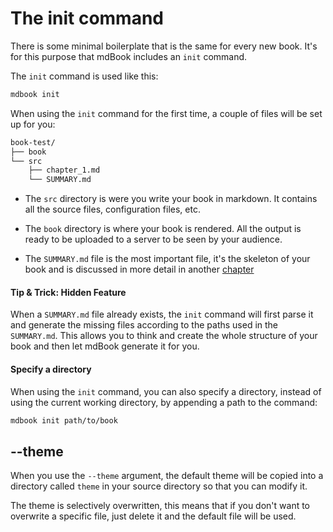 # The init command
There is some minimal boilerplate that is the same for every new book. It's for this purpose that mdBook includes an `init` command.

The `init` command is used like this:

```bash
mdbook init
```

When using the `init` command for the first time, a couple of files will be set up for you:
```bash
book-test/
├── book
└── src
    ├── chapter_1.md
    └── SUMMARY.md
```

- The `src` directory is were you write your book in markdown. It contains all the source files,
configuration files, etc.

- The `book` directory is where your book is rendered. All the output is ready to be uploaded
to a server to be seen by your audience.

- The `SUMMARY.md` file is the most important file, it's the skeleton of your book and is discussed in more detail in another  [chapter](../format/summary.md)

#### Tip & Trick: Hidden Feature
When a `SUMMARY.md` file already exists, the `init` command will first parse it and generate the missing files according to the paths used in the `SUMMARY.md`. This allows you to think and create the whole structure of your book and then let mdBook generate it for you.

#### Specify a directory

When using the `init` command, you can also specify a directory, instead of using the current working directory,
by appending a path to the command:

```bash
mdbook init path/to/book
```

## --theme

When you use the `--theme` argument, the default theme will be copied into a directory
called `theme` in your source directory so that you can modify it.

The theme is selectively overwritten, this means that if you don't want to overwrite a
specific file, just delete it and the default file will be used.
